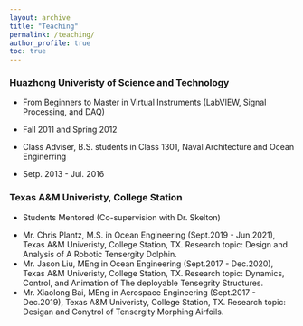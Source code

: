 ```yaml
---
layout: archive
title: "Teaching"
permalink: /teaching/
author_profile: true
toc: true
---
```


### Huazhong Univeristy of Science and Technology   
- From Beginners to Master in Virtual Instruments (LabVIEW, Signal Processing, and DAQ)
* Fall 2011 and Spring 2012   
- Class Adviser, B.S. students in Class 1301, Naval Architecture and Ocean Enginerring
* Setp. 2013 - Jul. 2016


### Texas A&M Univeristy, College Station
- Students Mentored (Co-supervision with Dr. Skelton)
* Mr. Chris Plantz, M.S. in Ocean Engineering (Sept.2019 - Jun.2021), Texas A&M Univeristy, College Station, TX. Research topic: Design and Analysis of A Robotic Tensergity Dolphin.
* Mr. Jason Liu, MEng in Ocean Engineering (Sept.2017 - Dec.2020), Texas A&M Univeristy, College Station, TX. Research topic: Dynamics, Control, and Animation of The deployable Tensegrity Structures. 
* Mr. Xiaolong Bai, MEng in Aerospace Engineering (Sept.2017 - Dec.2019), Texas A&M Univeristy, College Station, TX. Research topic: Desigan and Conytrol of Tensergity Morphing Airfoils.

